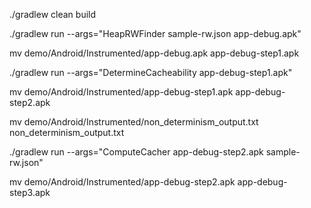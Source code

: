 ./gradlew clean build

./gradlew run --args="HeapRWFinder sample-rw.json app-debug.apk"

mv demo/Android/Instrumented/app-debug.apk app-debug-step1.apk

./gradlew run --args="DetermineCacheability app-debug-step1.apk"

mv demo/Android/Instrumented/app-debug-step1.apk app-debug-step2.apk

mv demo/Android/Instrumented/non_determinism_output.txt non_determinism_output.txt

./gradlew run --args="ComputeCacher app-debug-step2.apk sample-rw.json"

mv demo/Android/Instrumented/app-debug-step2.apk app-debug-step3.apk
